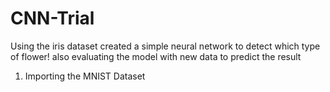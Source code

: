 # CNN-Trial
Using the iris dataset created a simple neural network to detect which type of flower!
also evaluating the model with new data to predict the result


1. Importing the MNIST  Dataset
   

